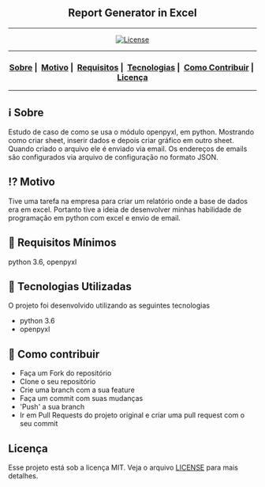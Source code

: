 <h2 align="center">Report Generator in Excel</h2>

___




<p align="center">
  <a href="LICENSE">
    <img alt="License" src="https://img.shields.io/badge/license-MIT-%23F8952D">
  </a>
</p>

___

<h3 align="center">
  <a href="#information_source-sobre">Sobre</a>&nbsp;|&nbsp;
  <a href="#interrobang-motivo">Motivo</a>&nbsp;|&nbsp;
  <a href="#seedling-requisitos-mínimos">Requisitos</a>&nbsp;|&nbsp;
  <a href="#rocket-tecnologias-utilizadas">Tecnologias</a>&nbsp;|&nbsp;
  <a href="#link-como-contribuir">Como Contribuir</a>&nbsp;|&nbsp;
  <a href="#licença">Licença</a>
</h3>

___


## :information_source: Sobre

Estudo de caso de como se usa o módulo openpyxl, em python. Mostrando como criar sheet, inserir dados e depois criar gráfico em outro sheet.
Quando criado o arquivo ele é enviado via email. Os endereços de emails são configurados via arquivo de configuração no formato JSON.

## :interrobang: Motivo

Tive uma tarefa na empresa para criar um relatório onde a base de dados era em excel.
Portanto tive a ideia de desenvolver minhas habilidade de programação em python com excel e envio de email.

## :seedling: Requisitos Mínimos

python 3.6, openpyxl

## :rocket: Tecnologias Utilizadas 

O projeto foi desenvolvido utilizando as seguintes tecnologias

- python 3.6
- openpyxl

## :link: Como contribuir 

- Faça um Fork do repositório
- Clone o seu repositório
- Crie uma branch com a sua feature
- Faça um commit com suas mudanças
- 'Push' a sua branch
- Ir em Pull Requests do projeto original e criar uma pull request com o seu commit

## Licença 

Esse projeto está sob a licença MIT. Veja o arquivo [LICENSE](LICENSE) para mais detalhes.